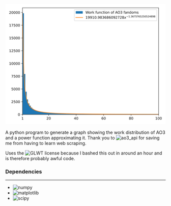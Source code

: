 ![AO3 graph](./ao3_distribution.svg)

A python program to generate a graph showing the work distribution of AO3 and a power function approximating it. Thank you to ![ao3_api](https://github.com/ArmindoFlores/ao3_api) for saving me from having to learn web scraping.

Uses the ![GLWT license](https://github.com/me-shaon/GLWTPL) because I bashed this out in around an hour and is therefore probably awful code.

### Dependencies
----------------------
* ![numpy](https://github.com/numpy/numpy)
* ![matplotlib](https://github.com/matplotlib/matplotlib)
* ![scipy](https://github.com/scipy/scipy)
